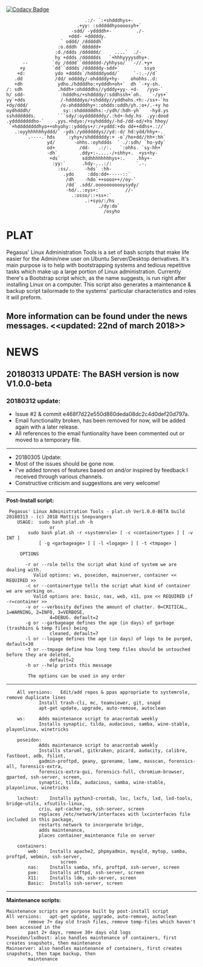 [![Codacy Badge](https://api.codacy.com/project/badge/Grade/6975700247d543379109da35892a2e73)](https://www.codacy.com/app/pegasus.ict/PLAT?utm_source=github.com&amp;utm_medium=referral&amp;utm_content=pegasusict/PLAT&amp;utm_campaign=Badge_Grade)

```
                             .:/- `:+shdddhys+-             
                          .+yy: :sdddddhyoooosyh+`          
                        -sdd/ -yddddh+-         ./-         
                       +ddd- +dddddy.                       
                    ` oddd/ /dddddh`                        
                   :o.dddh `dddddd+                         
                  :d./ddds /dddddd/     ....`  ./-          
                  hy +ddds /dddddds   `+hhhyyyysdhy+.       
      --         `dy /dddd``ddddddd-/yhhyso/```-//.+y+      
     +y          `dd``dddds /ddddddy-sdd+`         ssyo     
    +d:           ydo +dddds`/hdddddyodd/`     `-:.-//d`    
   .dd            /dd/ oddddy/-ohddddy+hy-    ohohhs..d:    
   +dh             ydho./hddddho:+ydddh+oh+`  dh `-+y-sh.   
/: sdh             .hddh+:ohddddhs//ydddy+yy- +d-   /yyo-`  
h/ sdd-             :hdddhs/+shddddy/:sddhssh+`oh.   `-/ys+`
yy`+dds             /-hdddddyo/+shdddy//yddhohs.+h:-/ss+-`hs
+dy/ddd/            /o-ohdddddhy+::ohdds:oddh/yh.:o+/.-+y ho
oydhdddh/            sy::shddddddhs:-/ydh/:hdh-yh`   -hyd.ys
sshdddddds.        ```sdy/:oydddddddy/.:hd+-hdy.hs  .yy:dood
.yddddddddho-`    .yys.+hdyo:/+syhddddy/-hd-/dd-od/+hs`hhoy/
 `+hddddddddhyo++ohyohy::ydddys+/:/+yddd:+do dd++ddhs+.://` 
   .:oyyhhhhhhyddd/` -yds:/yddddddys//yd:-d/ hd:ydd/hhy+-.  
       `.----.`hds    `:yhy+/shddddddy:+ -o`/ho+dd//hh+:hh` 
               yd/       -ohhs.:oyhddds  ` ./:sdh/ `ho-ydy` 
               od+         /dd-   .:/:.   `:ohhs. `sy-hh+`  
               -dh`        .ddy+:-....-/+shhy+.  +ys+hy-    
                +ds`        sddhhhhhhhhys+:.    .hhy+-      
                 :yy:`      .hdy-...:/:         `.-.        
                   :ss/.     -hds` :hh-                     
                     .ydo     :ddo:dd+-----::`              
                      /dh    -hdo`++oooo++//oy-`            
                      /dd` .sdd/.ooooooooooysydy/           
                      -hd/..:oys+:`         //-`            
                        .:osso/::+ss+:`                     
                             .:+syo/:/hs                    
                                  ./dy:do`                  
                                    /osyho                  

```
# PLAT
Pegasus' Linux Administration Tools is a set of bash scripts that make life easier for the Admin/new user on Ubuntu Server/Desktop derivatives.
It's main purpose is to help with bootstrapping systems and tedious repetitive tasks which make up a large portion of Linux administration.
Currently there's a Bootstrap script which, as the name suggests, is run right after installing Linux on a computer.
This script also generates a maintenance & backup script tailormade to the systems' particular characteristics and roles it will preform.

More information can be found under the news messages.
<<updated: 22nd of march 2018>>
---
# NEWS

 ## 20180313 UPDATE: The BASH version is now V1.0.0-beta

### 20180312 update:
* Issue #2 & commit e468f7d22e550d860deda08dc2c4d0def20d797a.
* Email functionality broken, has been removed for now, will be added again with a later release.
* All references to the email funtionality have been commented out or moved to a temporary file.
---
* 20180305 Update:
* Most of the issues should be gone now.
* I've added tonnes of features based on and/or inspired by feedback I received through various channels.
* Constructive criticism and suggestions are very welcome!
---

**Post-Install script:**

     Pegasus' Linux Administration Tools - plat.sh Ver1.0.0-BETA build 20180313 - (c) 2018 Mattijs Snepvangers
		USAGE:	sudo bash plat.sh -h
					or
			sudo bash plat.sh -r <systemrole> [ -c <containertype> ] [ -v INT ]
				[ -g <garbageage> ] [ -l <logage> ] [ -t <tmpage> ]

		 OPTIONS

		   -r or --role tells the script what kind of system we are dealing with.
			  Valid options: ws, poseidon, mainserver, container << REQUIRED >>
		   -c or --containertype tells the script what kind of container we are working on.
			  Valid options are: basic, nas, web, x11, pxe << REQUIRED if -r=container >>
		   -v or --verbosity defines the amount of chatter. 0=CRITICAL, 1=WARNING, 2=INFO, 3=VERBOSE,
		   			4=DEBUG. default=2
		   -g or --garbageage defines the age (in days) of garbage (trashbins & temp files) being
		   			cleaned, default=7
		   -l or --logage defines the age (in days) of logs to be purged, default=30
		   -t or --tmpage define how long temp files should be untouched before they are deleted,
		   			default=2
		   -h or --help prints this message

		  	The options can be used in any order

---

		All versions:	Edit/add repos & ppas appropriate to systemrole, remove duplicate lines
				Install trash-cli, mc, teamviewer, git, snapd
				apt-get update, upgrade, auto-remove, autoclean

		ws:		Adds maintenance script to anacrontab weekly
				Installs synaptic, tilda, audacious, samba, wine-stable, playonlinux, winetricks

		poseidon:
				Adds maintenance script to anacrontab weekly
				Installs staruml, gitkraken, picard, audacity, calibre, fastboot, adb, fslint,
				gadmin-proftpd, geany, gprename, lame, masscan, forensics-all, forensics-extra,
				forensics-extra-gui, forensics-full, chromium-browser, gparted, ssh-server, screen,
				synaptic, tilda, audacious, samba, wine-stable, playonlinux, winetricks

		lxchost:	Installs python3-crontab, lxc, lxcfs, lxd, lxd-tools, bridge-utils, xfsutils-linux,
				criu, apt-cacher-ng, ssh-server, screen
				replaces /etc/network/interfaces with lxcinterfaces file included in this package,
				restarts network to incorporate bridge,
				adds maintenance,
				places container_maintenance file on server

		containers:
			web:	Installs apache2, phpmyadmin, mysqld, mytop, samba, proftpd, webmin, ssh-server,
						screen
			nas:	Installs samba, nfs, proftpd, ssh-server, screen
			pxe:	Installs atftpd, ssh-server, screen
			X11:	Installs ldm, ssh-server, screen
			Basic:	Installs ssh-server, screen

---
**Maintenance scripts:**

	Maintenance scripts are purpose built by post-install script
	All versions:	apt-get update, upgrade, auto-remove, autoclean
			remove 7+ day old trash files, remove temp-files which haven't been accessed in the
			past 2+ days, remove 30+ days old logs
	Poseidon/lxdhost: also handles maintenance of containers, first creates snapshots, then maintenance
	Mainserver: also handles maintenance of containers, first creates snapshots, then tape backup, then
			maintenance
